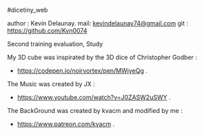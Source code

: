#dicetiny_web

author : Kevin Delaunay.
mail: kevindelaunay74@gmail.com
git : https://github.com/Kvn0074

Second training evaluation, Study

My 3D cube was inspirated by the 3D dice of Christopher Godber :
 - https://codepen.io/noirvortex/pen/MWjyeQg .

The Music was created by JX :
 - https://www.youtube.com/watch?v=J0ZASW2uSWY .

The BackGround was created by kvacm and modified by me :
 - https://www.patreon.com/kvacm .
